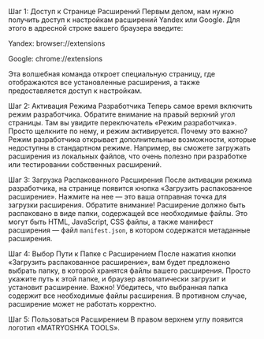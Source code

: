 Шаг 1: Доступ к Странице Расширений
Первым делом, нам нужно получить доступ к настройкам расширений Yandex или Google. Для этого в адресной строке вашего браузера введите:

Yandex: browser://extensions

Google: chrome://extensions

Эта волшебная команда откроет специальную страницу, где отображаются все установленные расширения, а также предоставляется доступ к настройкам.

Шаг 2: Активация Режима Разработчика
Теперь самое время включить режим разработчика. Обратите внимание на правый верхний угол страницы. Там вы увидите переключатель «Режим разработчика». Просто щелкните по нему, и режим активируется.
Почему это важно? Режим разработчика открывает дополнительные возможности, которые недоступны в стандартном режиме. Например, вы сможете загружать расширения из локальных файлов, что очень полезно при разработке или тестировании собственных расширений.

Шаг 3: Загрузка Распакованного Расширения
После активации режима разработчика, на странице появится кнопка «Загрузить распакованное расширение». Нажмите на нее — это ваша отправная точка для загрузки расширения.
Обратите внимание! Расширение должно быть распаковано в виде папки, содержащей все необходимые файлы. Это могут быть HTML, JavaScript, CSS файлы, а также манифест расширения — файл `manifest.json`, в котором содержатся метаданные расширения.

Шаг 4: Выбор Пути к Папке с Расширением
После нажатия кнопки «Загрузить распакованное расширение», вам будет предложено выбрать папку, в которой хранятся файлы вашего расширения. Просто укажите путь к этой папке, и браузер автоматически загрузит и установит расширение.
Важно! Убедитесь, что выбранная папка содержит все необходимые файлы расширения. В противном случае, расширение может не работать корректно.

Шаг 5: Пользоваться Расширением
В правом верхнем углу появится логотип «MATRYOSHKA TOOLS».